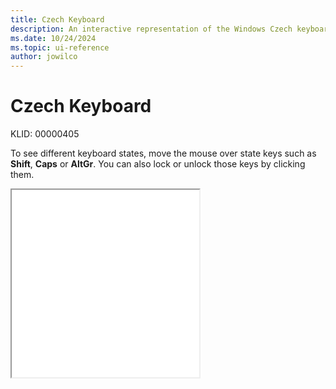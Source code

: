 ```yaml
---
title: Czech Keyboard
description: An interactive representation of the Windows Czech keyboard. To see different keyboard states, click or move the mouse over the state keys.
ms.date: 10/24/2024
ms.topic: ui-reference
author: jowilco
---
```


# Czech Keyboard

KLID: 00000405

To see different keyboard states, move the mouse over state keys such as **Shift**, **Caps** or **AltGr**. You can also lock or unlock those keys by clicking them.

<iframe src="kbdcz.html" height="300"></iframe>
